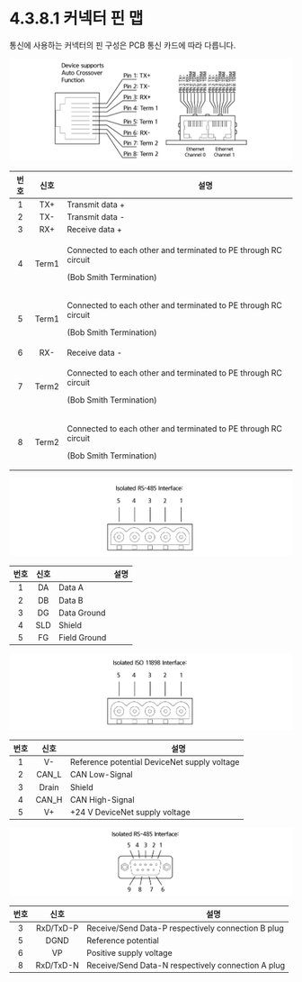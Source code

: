# 4.3.8.1 커넥터 핀 맵

통신에 사용하는 커넥터의 핀 구성은 PCB 통신 카드에 따라 다릅니다.

![그림 47 RJ45 소켓의 이더넷 핀 할당](../../../.gitbook/assets/image127.png)

| **번호** | **신호** | 　　　　　　　**설명**                                                                                        |
| :----: | :----: | ---------------------------------------------------------------------------------------------------- |
|    1   |   TX+  | Transmit data +                                                                                      |
|    2   |   TX-  | Transmit data -                                                                                      |
|    3   |   RX+  | Receive data +                                                                                       |
|    4   |  Term1 | <p>Connected to each other and terminated to PE through RC circuit</p><p>(Bob Smith Termination)</p> |
|    5   |  Term1 | <p>Connected to each other and terminated to PE through RC circuit</p><p>(Bob Smith Termination)</p> |
|    6   |   RX-  | Receive data -                                                                                       |
|    7   |  Term2 | <p>Connected to each other and terminated to PE through RC circuit</p><p>(Bob Smith Termination)</p> |
|    8   |  Term2 | <p>Connected to each other and terminated to PE through RC circuit</p><p>(Bob Smith Termination)</p> |

![그림 48 CC-링크 인터페이스(CombiCon male 커넥터, 5핀)](../../../.gitbook/assets/image128.png)

| **번호** | **신호** | 　　　　　　　**설명** |
| :----: | :----: | ------------- |
|    1   |   DA   | Data A        |
|    2   |   DB   | Data B        |
|    3   |   DG   | Data Ground   |
|    4   |   SLD  | Shield        |
|    5   |   FG   | Field Ground  |

![그림 49 DevcieNet 인터페이스(CombiCon male 커넥터, 5 핀)](../../../.gitbook/assets/image129.png)

| **번호** | **신호** | 　　　　　　**설명**                                 |
| :----: | :----: | -------------------------------------------- |
|    1   |   V-   | Reference potential DeviceNet supply voltage |
|    2   | CAN\_L | CAN Low-Signal                               |
|    3   |  Drain | Shield                                       |
|    4   | CAN\_H | CAN High-Signal                              |
|    5   |   V+   | +24 V DeviceNet supply voltage               |

![그림 50 PROFIBUS 인터페이스(DSub female 커넥터, 9 핀)](../../../.gitbook/assets/image130.png)

| **번호** |   **신호**  | 　　　　　　　**설명**                                      |
| :----: | :-------: | -------------------------------------------------- |
|    3   | RxD/TxD-P | Receive/Send Data-P respectively connection B plug |
|    5   |    DGND   | Reference potential                                |
|    6   |     VP    | Positive supply voltage                            |
|    8   | RxD/TxD-N | Receive/Send Data-N respectively connection A plug |
